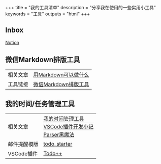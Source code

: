 +++
title = "我的工具清单"
description = "分享我在使用的一些实用小工具"
keywords = "工具"
outputs = "html"
+++

## Inbox

[Notion](https://www.notion.so/mdw/Inbox-1fb2a7e9d72747a4ba7aea5cb4541f3f)

## 微信Markdown排版工具

| | |
| -- | -- |
| 相关文章 | [用Markdown可以做什么](/dev/what-markdown-can-do) |
| 工具链接 | [微信Markdown排版工具](https://wechat.bmpi.dev) |

## 我的时间/任务管理工具

| | |
| -- | -- |
| 相关文章 | [我的时间管理工具](/self/gtd-tools-i-used/)<div style="text-align:left;border-top-style:dotted;border-top-color:#eee;border-top-width:1px;">[VSCode插件开发小记](/dev/vscode-plugin-development-notes/)<div style="text-align:left;border-top-style:dotted;border-top-color:#eee;border-top-width:1px;">[Parser黑魔法](/dev/parser_black_magic/) |
| 邮件提醒模版 | [todo_starter](https://github.com/bmpi-dev/todo_starter) |
| VSCode插件 | [Todo++](https://marketplace.visualstudio.com/items?itemName=mdw.vscode-todo-plus-plus) |
